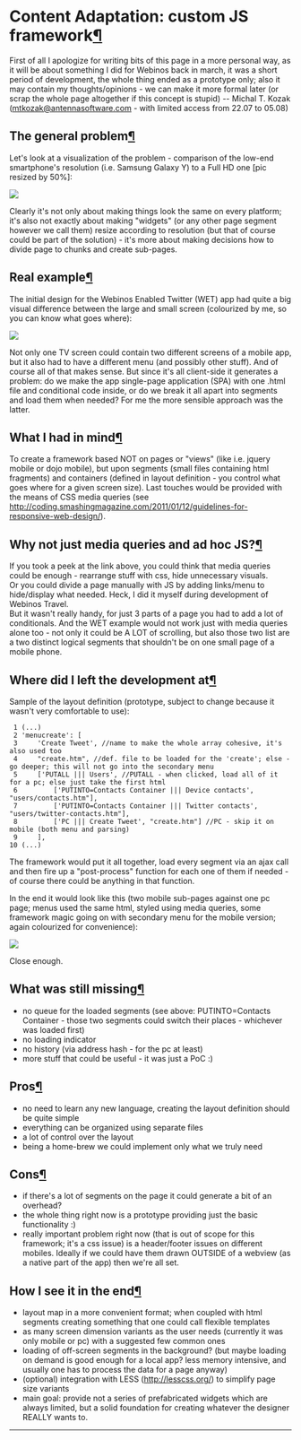 Content Adaptation: custom JS framework[¶](#Content-Adaptation-custom-JS-framework)
===================================================================================

First of all I apologize for writing bits of this page in a more
personal way, as it will be about something I did for Webinos back in
march, it was a short period of development, the whole thing ended as a
prototype only; also it may contain my thoughts/opinions - we can make
it more formal later (or scrap the whole page altogether if this concept
is stupid) -- Michal T. Kozak (<mtkozak@antennasoftware.com> - with
limited access from 22.07 to 05.08)

The general problem[¶](#The-general-problem)
--------------------------------------------

Let's look at a visualization of the problem - comparison of the low-end
smartphone's resolution (i.e. Samsung Galaxy Y) to a Full HD one [pic
resized by 50%]:

![](resolutions2.png)

Clearly it's not only about making things look the same on every
platform; it's also not exactly about making "widgets" (or any other
page segment however we call them) resize according to resolution (but
that of course could be part of the solution) - it's more about making
decisions how to divide page to chunks and create sub-pages.

Real example[¶](#Real-example)
------------------------------

The initial design for the Webinos Enabled Twitter (WET) app had quite a
big visual difference between the large and small screen (colourized by
me, so you can know what goes where):

![](wet-mock.png)

Not only one TV screen could contain two different screens of a mobile
app, but it also had to have a different menu (and possibly other
stuff). And of course all of that makes sense. But since it's all
client-side it generates a problem: do we make the app single-page
application (SPA) with one .html file and conditional code inside, or do
we break it all apart into segments and load them when needed? For me
the more sensible approach was the latter.

What I had in mind[¶](#What-I-had-in-mind)
------------------------------------------

To create a framework based NOT on pages or "views" (like i.e. jquery
mobile or dojo mobile), but upon segments (small files containing html
fragments) and containers (defined in layout definition - you control
what goes where for a given screen size). Last touches would be provided
with the means of CSS media queries (see
<http://coding.smashingmagazine.com/2011/01/12/guidelines-for-responsive-web-design/>).

Why not just media queries and ad hoc JS?[¶](#Why-not-just-media-queries-and-ad-hoc-JS)
---------------------------------------------------------------------------------------

If you took a peek at the link above, you could think that media queries
could be enough - rearrange stuff with css, hide unnecessary visuals.\
Or you could divide a page manually with JS by adding links/menu to
hide/display what needed. Heck, I did it myself during development of
Webinos Travel.\
But it wasn't really handy, for just 3 parts of a page you had to add a
lot of conditionals. And the WET example would not work just with media
queries alone too - not only it could be A LOT of scrolling, but also
those two list are a two distinct logical segments that shouldn't be on
one small page of a mobile phone.

Where did I left the development at[¶](#Where-did-I-left-the-development-at)
----------------------------------------------------------------------------

Sample of the layout definition (prototype, subject to change because it
wasn't very comfortable to use):

     1 (...)
     2 'menucreate': [
     3     'Create Tweet', //name to make the whole array cohesive, it's also used too
     4     "create.htm", //def. file to be loaded for the 'create'; else - go deeper; this will not go into the secondary menu
     5     ['PUTALL ||| Users', //PUTALL - when clicked, load all of it for a pc; else just take the first html
     6         ['PUTINTO=Contacts Container ||| Device contacts', "users/contacts.htm"],
     7         ['PUTINTO=Contacts Container ||| Twitter contacts', "users/twitter-contacts.htm"],
     8         ['PC ||| Create Tweet', "create.htm"] //PC - skip it on mobile (both menu and parsing)
     9     ],
    10 (...)

The framework would put it all together, load every segment via an ajax
call and then fire up a "post-process" function for each one of them if
needed - of course there could be anything in that function.

In the end it would look like this (two mobile sub-pages against one pc
page; menus used the same html, styled using media queries, some
framework magic going on with secondary menu for the mobile version;
again colourized for convenience):

![](wet-resultColor.png)

Close enough.

What was still missing[¶](#What-was-still-missing)
--------------------------------------------------

-   no queue for the loaded segments (see above: PUTINTO=Contacts
    Container - those two segments could switch their places - whichever
    was loaded first)
-   no loading indicator
-   no history (via address hash - for the pc at least)
-   more stuff that could be useful - it was just a PoC :)

Pros[¶](#Pros)
--------------

-   no need to learn any new language, creating the layout definition
    should be quite simple
-   everything can be organized using separate files
-   a lot of control over the layout
-   being a home-brew we could implement only what we truly need

Cons[¶](#Cons)
--------------

-   if there's a lot of segments on the page it could generate a bit of
    an overhead?
-   the whole thing right now is a prototype providing just the basic
    functionality :)
-   really important problem right now (that is out of scope for this
    framework; it's a css issue) is a header/footer issues on different
    mobiles. Ideally if we could have them drawn OUTSIDE of a webview
    (as a native part of the app) then we're all set.

How I see it in the end[¶](#How-I-see-it-in-the-end)
----------------------------------------------------

-   layout map in a more convenient format; when coupled with html
    segments creating something that one could call flexible templates
-   as many screen dimension variants as the user needs (currently it
    was only mobile or pc) with a suggested few common ones
-   loading of off-screen segments in the background? (but maybe loading
    on demand is good enough for a local app? less memory intensive, and
    usually one has to process the data for a page anyway)
-   (optional) integration with LESS (<http://lesscss.org/>) to simplify
    page size variants
-   main goal: provide not a series of prefabricated widgets which are
    always limited, but a solid foundation for creating whatever the
    designer REALLY wants to.

------------------------------------------------------------------------
